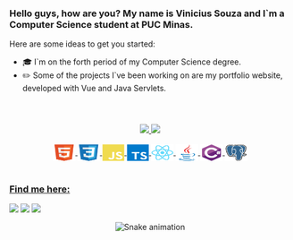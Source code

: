 ### Hello guys, how are you? My name is Vinicius Souza and I\`m a Computer Science student at PUC Minas.

Here are some ideas to get you started:

- 🎓 I\`m on the forth period of my Computer Science degree.
- ✏️ Some of the projects I\`ve been working on are my portfolio website, developed with Vue and Java Servlets. 

#

<br>

<div align="center">
  <a href="https://github.com/vfsouza">
  <img height="180em" src="https://github-readme-stats.vercel.app/api?username=vfsouza&show_icons=true&theme=dracula&include_all_commits=true&count_private=true&hide_border=true"/>
  <img height="180em" src="https://github-readme-stats.vercel.app/api/top-langs/?username=vfsouza&layout=compact&langs_count=7&theme=dracula&hide_border=true&"/>
</div>
  
<div align="center"><br>
  <img align="center" alt="html" height="30" width="40" src="https://raw.githubusercontent.com/devicons/devicon/master/icons/html5/html5-original.svg">
  <img align="center" alt="css" height="30" width="40" src="https://raw.githubusercontent.com/devicons/devicon/master/icons/css3/css3-original.svg">
  <img align="center" alt="javascript" height="30" width="40" src="https://raw.githubusercontent.com/devicons/devicon/master/icons/javascript/javascript-plain.svg">
  <img align="center" alt="typescript" height="30" width="40" src="https://raw.githubusercontent.com/devicons/devicon/master/icons/typescript/typescript-plain.svg">
  <img align="center" alt="react" height="30" width="40" src="https://raw.githubusercontent.com/devicons/devicon/master/icons/react/react-original.svg">
  <img align="center" alt="java" height="30" width="40" src="https://raw.githubusercontent.com/devicons/devicon/master/icons/java/java-original.svg">
  <img align="center" alt="csharp" height="30" width="40" src="https://raw.githubusercontent.com/devicons/devicon/master/icons/csharp/csharp-original.svg">
  <img align="center" alt="java" height="30" width="40" src="https://raw.githubusercontent.com/devicons/devicon/master/icons/postgresql/postgresql-original.svg">
</div>
  
#

### Find me here:
<div> 
  <a href="https://www.instagram.com/vinicius.fsouza/" target="_blank"><img src="https://img.shields.io/badge/-Instagram-%23E4405F?style=for-the-badge&logo=instagram&logoColor=white" target="_blank"></a>
  <a href="https://www.linkedin.com/in/vinicius-ferreira-de-souza-973b66209/" target="_blank"><img src="https://img.shields.io/badge/-LinkedIn-%230077B5?style=for-the-badge&logo=linkedin&logoColor=white" target="_blank"></a>
  <a href = "mailto:vifsouzaa@gmail.com"><img src="https://img.shields.io/badge/-Gmail-%23333?style=for-the-badge&logo=gmail&logoColor=white" target="_blank"></a> 
  <div align="center" >
    
  ![Snake animation](https://github.com/vfsouza/vfsouza/blob/output/github-contribution-grid-snake.svg)
    
  </div>
</div>
